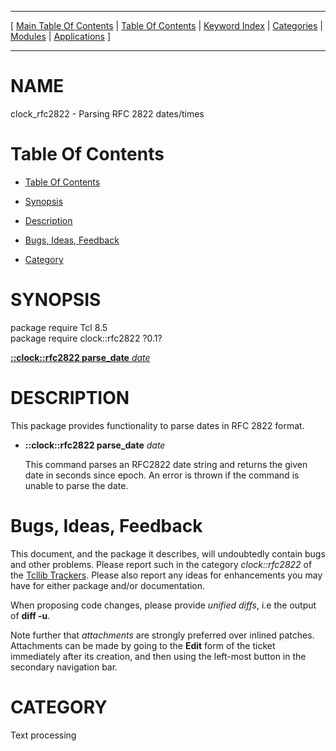 
[//000000001]: # (clock\_rfc2822 \- Date/Time Utilities)
[//000000002]: # (Generated from file 'rfc2822\.man' by tcllib/doctools with format 'markdown')
[//000000003]: # (clock\_rfc2822\(n\) 0\.1 tcllib "Date/Time Utilities")

<hr> [ <a href="../../../../toc.md">Main Table Of Contents</a> &#124; <a
href="../../../toc.md">Table Of Contents</a> &#124; <a
href="../../../../index.md">Keyword Index</a> &#124; <a
href="../../../../toc0.md">Categories</a> &#124; <a
href="../../../../toc1.md">Modules</a> &#124; <a
href="../../../../toc2.md">Applications</a> ] <hr>

# NAME

clock\_rfc2822 \- Parsing RFC 2822 dates/times

# <a name='toc'></a>Table Of Contents

  - [Table Of Contents](#toc)

  - [Synopsis](#synopsis)

  - [Description](#section1)

  - [Bugs, Ideas, Feedback](#section2)

  - [Category](#category)

# <a name='synopsis'></a>SYNOPSIS

package require Tcl 8\.5  
package require clock::rfc2822 ?0\.1?  

[__::clock::rfc2822 parse\_date__ *date*](#1)  

# <a name='description'></a>DESCRIPTION

This package provides functionality to parse dates in RFC 2822 format\.

  - <a name='1'></a>__::clock::rfc2822 parse\_date__ *date*

    This command parses an RFC2822 date string and returns the given date in
    seconds since epoch\. An error is thrown if the command is unable to parse
    the date\.

# <a name='section2'></a>Bugs, Ideas, Feedback

This document, and the package it describes, will undoubtedly contain bugs and
other problems\. Please report such in the category *clock::rfc2822* of the
[Tcllib Trackers](http://core\.tcl\.tk/tcllib/reportlist)\. Please also report
any ideas for enhancements you may have for either package and/or documentation\.

When proposing code changes, please provide *unified diffs*, i\.e the output of
__diff \-u__\.

Note further that *attachments* are strongly preferred over inlined patches\.
Attachments can be made by going to the __Edit__ form of the ticket
immediately after its creation, and then using the left\-most button in the
secondary navigation bar\.

# <a name='category'></a>CATEGORY

Text processing
